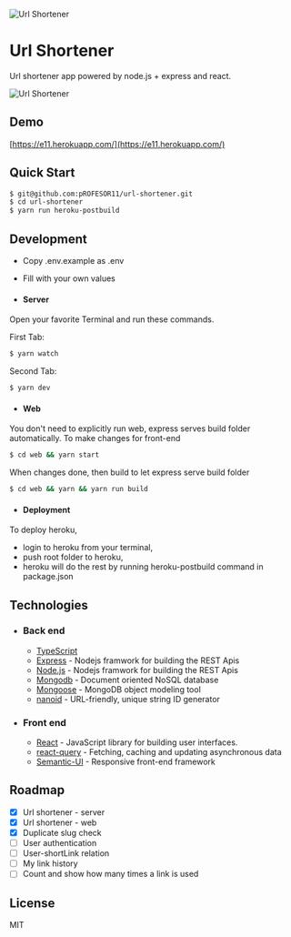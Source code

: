 ![Url Shortener](https://i.ibb.co/c8Gf5yB/logo.png)
# Url Shortener
Url shortener app powered by node.js + express and react.

![Url Shortener](https://i.ibb.co/B263MQ4/url-shortener-ss.png)

## Demo
[https://e11.herokuapp.com/](https://e11.herokuapp.com/)

## Quick Start
```sh
$ git@github.com:pROFESOR11/url-shortener.git
$ cd url-shortener
$ yarn run heroku-postbuild
```

## Development

* Copy .env.example as .env
* Fill with your own values

* #### Server

Open your favorite Terminal and run these commands.

First Tab:
```sh
$ yarn watch
```
Second Tab:
```sh
$ yarn dev
```

* #### Web
You don't need to explicitly run web, express serves build folder automatically.
To make changes for front-end
```sh
$ cd web && yarn start
```

When changes done, then build to let express serve build folder
```sh
$ cd web && yarn && yarn run build
```

* #### Deployment
To deploy heroku,
- login to heroku from your terminal,
- push root folder to heroku,
- heroku will do the rest by running heroku-postbuild command in package.json

## Technologies
- ### Back end
  - [TypeScript](https://github.com/microsoft/TypeScript)
  - [Express](https://expressjs.com/) - Nodejs framwork for building the REST Apis
  - [Node.js](https://github.com/nodejs/node) - Nodejs framwork for building the REST Apis
  - [Mongodb](http://mongodb.com/) - Document oriented NoSQL database
  - [Mongoose](https://http://mongoosejs.com) - MongoDB object modeling tool
  - [nanoid](https://github.com/ai/nanoid) - URL-friendly, unique string ID generator
    
- ### Front end
  - [React](https://reactjs.org/) - JavaScript library for building user interfaces.
  - [react-query](https://github.com/tannerlinsley/react-query) - Fetching, caching and updating asynchronous data
  - [Semantic-UI](https://github.com/Semantic-Org/Semantic-UI-React) - Responsive front-end framework

## Roadmap

- [X] Url shortener - server
- [X] Url shortener - web
- [X] Duplicate slug check
- [ ] User authentication
- [ ] User-shortLink relation
- [ ] My link history
- [ ] Count and show how many times a link is used

## License
MIT
